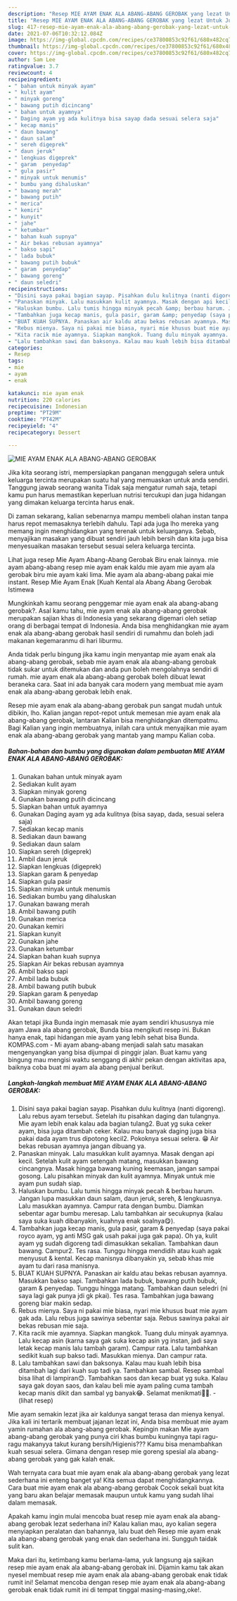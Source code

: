 ```yaml
---
description: "Resep MIE AYAM ENAK ALA ABANG-ABANG GEROBAK yang lezat Untuk Jualan"
title: "Resep MIE AYAM ENAK ALA ABANG-ABANG GEROBAK yang lezat Untuk Jualan"
slug: 417-resep-mie-ayam-enak-ala-abang-abang-gerobak-yang-lezat-untuk-jualan
date: 2021-07-06T10:32:12.084Z
image: https://img-global.cpcdn.com/recipes/ce37800853c92f61/680x482cq70/mie-ayam-enak-ala-abang-abang-gerobak-foto-resep-utama.jpg
thumbnail: https://img-global.cpcdn.com/recipes/ce37800853c92f61/680x482cq70/mie-ayam-enak-ala-abang-abang-gerobak-foto-resep-utama.jpg
cover: https://img-global.cpcdn.com/recipes/ce37800853c92f61/680x482cq70/mie-ayam-enak-ala-abang-abang-gerobak-foto-resep-utama.jpg
author: Sam Lee
ratingvalue: 3.7
reviewcount: 4
recipeingredient:
- " bahan untuk minyak ayam"
- " kulit ayam"
- " minyak goreng"
- " bawang putih dicincang"
- " bahan untuk ayamnya"
- " Daging ayam yg ada kulitnya bisa sayap dada sesuai selera saja"
- " kecap manis"
- " daun bawang"
- " daun salam"
- " sereh digeprek"
- " daun jeruk"
- " lengkuas digeprek"
- " garam  penyedap"
- " gula pasir"
- " minyak untuk menumis"
- " bumbu yang dihaluskan"
- " bawang merah"
- " bawang putih"
- " merica"
- " kemiri"
- " kunyit"
- " jahe"
- " ketumbar"
- " bahan kuah supnya"
- " Air bekas rebusan ayamnya"
- " bakso sapi"
- " lada bubuk"
- " bawang putih bubuk"
- " garam  penyedap"
- " bawang goreng"
- " daun seledri"
recipeinstructions:
- "Disini saya pakai bagian sayap. Pisahkan dulu kulitnya (nanti digoreng). Lalu rebus ayam tersebut. Setelah itu pisahkan daging dan tulangnya. Mie ayam lebih enak kalau ada bagian tulang2. Buat yg suka ceker ayam, bisa juga ditambah ceker. Kalau mau banyak daging juga bisa pakai dada ayam trus dipotong kecil2. Pokoknya sesuai selera. 😁 Air bekas rebusan ayamnya jangan dibuang ya."
- "Panaskan minyak. Lalu masukkan kulit ayamnya. Masak dengan api kecil. Setelah kulit ayam setengah matang, masukkan bawang cincangnya. Masak hingga bawang kuning keemasan, jangan sampai gosong. Lalu pisahkan minyak dan kulit ayamnya. Minyak untuk mie ayam pun sudah siap."
- "Haluskan bumbu. Lalu tumis hingga minyak pecah &amp; berbau harum. Jangan lupa masukkan daun salam, daun jeruk, sereh, &amp; lengkuasnya. Lalu masukkan ayamnya. Campur rata dengan bumbu. Diamkan sebentar agar bumbu meresap. Lalu tambahkan air secukupnya (kalau saya suka kuah dibanyakin, kuahnya enak soalnya😋)."
- "Tambahkan juga kecap manis, gula pasir, garam &amp; penyedap (saya pakai royco ayam, yg anti MSG gak usah pakai juga gak papa). Oh ya, kulit ayam yg sudah digoreng tadi dimasukkan sekalian. Tambahkan daun bawang. Campur2. Tes rasa. Tunggu hingga mendidih atau kuah agak menyusut &amp; kental. Kecap manisnya dibanyakin ya, sebab khas mie ayam tu dari rasa manisnya."
- "BUAT KUAH SUPNYA. Panaskan air kaldu atau bekas rebusan ayamnya. Masukkan bakso sapi. Tambahkan lada bubuk, bawang putih bubuk, garam &amp; penyedap. Tunggu hingga matang. Tambahkan daun seledri (ni saya lagi gak punya jdi gk pkai). Tes rasa. Tambahkan juga bawang goreng biar makin sedap."
- "Rebus mienya. Saya ni pakai mie biasa, nyari mie khusus buat mie ayam gak ada. Lalu rebus juga sawinya sebentar saja. Rebus sawinya pakai air bekas rebusan mie saja."
- "Kita racik mie ayamnya. Siapkan mangkok. Tuang dulu minyak ayamnya. Lalu kecap asin (karna saya gak suka kecap asin yg instan, jadi saya letak kecap manis lalu tambah garam). Campur rata. Lalu tambahkan sedikit kuah sup bakso tadi. Masukkan mienya. Dan campur rata."
- "Lalu tambahkan sawi dan baksonya. Kalau mau kuah lebih bisa ditambah lagi dari kuah sup tadi ya. Tambahkan sambal. Resep sambal bisa lihat di lampiran😊. Tambahkan saos dan kecap buat yg suka. Kalau saya gak doyan saos, dan kalau beli mie ayam paling cuma tambah kecap manis dikit dan sambal yg banyak😂. Selamat menikmati🤤😋.           (lihat resep)"
categories:
- Resep
tags:
- mie
- ayam
- enak

katakunci: mie ayam enak 
nutrition: 220 calories
recipecuisine: Indonesian
preptime: "PT29M"
cooktime: "PT42M"
recipeyield: "4"
recipecategory: Dessert

---
```



![MIE AYAM ENAK ALA ABANG-ABANG GEROBAK](https://img-global.cpcdn.com/recipes/ce37800853c92f61/680x482cq70/mie-ayam-enak-ala-abang-abang-gerobak-foto-resep-utama.jpg)

Jika kita seorang istri, mempersiapkan panganan menggugah selera untuk keluarga tercinta merupakan suatu hal yang memuaskan untuk anda sendiri. Tanggung jawab seorang  wanita Tidak saja mengatur rumah saja, tetapi kamu pun harus memastikan keperluan nutrisi tercukupi dan juga hidangan yang dimakan keluarga tercinta harus enak.

Di zaman  sekarang, kalian sebenarnya mampu membeli olahan instan tanpa harus repot memasaknya terlebih dahulu. Tapi ada juga lho mereka yang memang ingin menghidangkan yang terenak untuk keluarganya. Sebab, menyajikan masakan yang dibuat sendiri jauh lebih bersih dan kita juga bisa menyesuaikan masakan tersebut sesuai selera keluarga tercinta. 

Lihat juga resep Mie Ayam Abang-Abang Gerobak Biru enak lainnya. mie ayam abang-abang resep mie ayam enak kaldu mie ayam mie ayam ala gerobak biru mie ayam kaki lima. Mie ayam ala abang-abang pakai mie instant. Resep Mie Ayam Enak [Kuah Kental ala Abang Abang Gerobak Istimewa

Mungkinkah kamu seorang penggemar mie ayam enak ala abang-abang gerobak?. Asal kamu tahu, mie ayam enak ala abang-abang gerobak merupakan sajian khas di Indonesia yang sekarang digemari oleh setiap orang di berbagai tempat di Indonesia. Anda bisa menghidangkan mie ayam enak ala abang-abang gerobak hasil sendiri di rumahmu dan boleh jadi makanan kegemaranmu di hari liburmu.

Anda tidak perlu bingung jika kamu ingin menyantap mie ayam enak ala abang-abang gerobak, sebab mie ayam enak ala abang-abang gerobak tidak sukar untuk ditemukan dan anda pun boleh mengolahnya sendiri di rumah. mie ayam enak ala abang-abang gerobak boleh dibuat lewat beraneka cara. Saat ini ada banyak cara modern yang membuat mie ayam enak ala abang-abang gerobak lebih enak.

Resep mie ayam enak ala abang-abang gerobak pun sangat mudah untuk dibikin, lho. Kalian jangan repot-repot untuk memesan mie ayam enak ala abang-abang gerobak, lantaran Kalian bisa menghidangkan ditempatmu. Bagi Kalian yang ingin membuatnya, inilah cara untuk menyajikan mie ayam enak ala abang-abang gerobak yang mantab yang mampu Kalian coba.

<!--inarticleads1-->

##### Bahan-bahan dan bumbu yang digunakan dalam pembuatan MIE AYAM ENAK ALA ABANG-ABANG GEROBAK:

1. Gunakan  bahan untuk minyak ayam
1. Sediakan  kulit ayam
1. Siapkan  minyak goreng
1. Gunakan  bawang putih dicincang
1. Siapkan  bahan untuk ayamnya
1. Gunakan  Daging ayam yg ada kulitnya (bisa sayap, dada, sesuai selera saja)
1. Sediakan  kecap manis
1. Sediakan  daun bawang
1. Sediakan  daun salam
1. Siapkan  sereh (digeprek)
1. Ambil  daun jeruk
1. Siapkan  lengkuas (digeprek)
1. Siapkan  garam &amp; penyedap
1. Siapkan  gula pasir
1. Siapkan  minyak untuk menumis
1. Sediakan  bumbu yang dihaluskan
1. Gunakan  bawang merah
1. Ambil  bawang putih
1. Gunakan  merica
1. Gunakan  kemiri
1. Siapkan  kunyit
1. Gunakan  jahe
1. Gunakan  ketumbar
1. Siapkan  bahan kuah supnya
1. Siapkan  Air bekas rebusan ayamnya
1. Ambil  bakso sapi
1. Ambil  lada bubuk
1. Ambil  bawang putih bubuk
1. Siapkan  garam &amp; penyedap
1. Ambil  bawang goreng
1. Gunakan  daun seledri


Akan tetapi jika Bunda ingin memasak mie ayam sendiri khususnya mie ayam Jawa ala abang gerobak, Bunda bisa mengikuti resep ini. Bukan hanya enak, tapi hidangan mie ayam yang lebih sehat bisa Bunda. KOMPAS.com - Mi ayam abang-abang menjadi salah satu masakan mengenyangkan yang bisa dijumpai di pinggir jalan. Buat kamu yang bingung mau mengisi waktu senggang di akhir pekan dengan aktivitas apa, baiknya coba buat mi ayam ala abang penjual berikut. 

<!--inarticleads2-->

##### Langkah-langkah membuat MIE AYAM ENAK ALA ABANG-ABANG GEROBAK:

1. Disini saya pakai bagian sayap. Pisahkan dulu kulitnya (nanti digoreng). Lalu rebus ayam tersebut. Setelah itu pisahkan daging dan tulangnya. Mie ayam lebih enak kalau ada bagian tulang2. Buat yg suka ceker ayam, bisa juga ditambah ceker. Kalau mau banyak daging juga bisa pakai dada ayam trus dipotong kecil2. Pokoknya sesuai selera. 😁 Air bekas rebusan ayamnya jangan dibuang ya.
1. Panaskan minyak. Lalu masukkan kulit ayamnya. Masak dengan api kecil. Setelah kulit ayam setengah matang, masukkan bawang cincangnya. Masak hingga bawang kuning keemasan, jangan sampai gosong. Lalu pisahkan minyak dan kulit ayamnya. Minyak untuk mie ayam pun sudah siap.
1. Haluskan bumbu. Lalu tumis hingga minyak pecah &amp; berbau harum. Jangan lupa masukkan daun salam, daun jeruk, sereh, &amp; lengkuasnya. Lalu masukkan ayamnya. Campur rata dengan bumbu. Diamkan sebentar agar bumbu meresap. Lalu tambahkan air secukupnya (kalau saya suka kuah dibanyakin, kuahnya enak soalnya😋).
1. Tambahkan juga kecap manis, gula pasir, garam &amp; penyedap (saya pakai royco ayam, yg anti MSG gak usah pakai juga gak papa). Oh ya, kulit ayam yg sudah digoreng tadi dimasukkan sekalian. Tambahkan daun bawang. Campur2. Tes rasa. Tunggu hingga mendidih atau kuah agak menyusut &amp; kental. Kecap manisnya dibanyakin ya, sebab khas mie ayam tu dari rasa manisnya.
1. BUAT KUAH SUPNYA. Panaskan air kaldu atau bekas rebusan ayamnya. Masukkan bakso sapi. Tambahkan lada bubuk, bawang putih bubuk, garam &amp; penyedap. Tunggu hingga matang. Tambahkan daun seledri (ni saya lagi gak punya jdi gk pkai). Tes rasa. Tambahkan juga bawang goreng biar makin sedap.
1. Rebus mienya. Saya ni pakai mie biasa, nyari mie khusus buat mie ayam gak ada. Lalu rebus juga sawinya sebentar saja. Rebus sawinya pakai air bekas rebusan mie saja.
1. Kita racik mie ayamnya. Siapkan mangkok. Tuang dulu minyak ayamnya. Lalu kecap asin (karna saya gak suka kecap asin yg instan, jadi saya letak kecap manis lalu tambah garam). Campur rata. Lalu tambahkan sedikit kuah sup bakso tadi. Masukkan mienya. Dan campur rata.
1. Lalu tambahkan sawi dan baksonya. Kalau mau kuah lebih bisa ditambah lagi dari kuah sup tadi ya. Tambahkan sambal. Resep sambal bisa lihat di lampiran😊. Tambahkan saos dan kecap buat yg suka. Kalau saya gak doyan saos, dan kalau beli mie ayam paling cuma tambah kecap manis dikit dan sambal yg banyak😂. Selamat menikmati🤤😋. -           (lihat resep)


Mie ayam semakin lezat jika air kaldunya sangat terasa dan mienya kenyal. Jika kali ini tertarik membuat jajanan lezat ini, Anda bisa membuat mie ayam yamin rumahan ala abang-abang gerobak. Kepingin makan Mie ayam abang-abang gerobak yang punya ciri khas bumbu kuningnya tapi ragu-ragu makanyya takut kurang bersih/Higienis??? Kamu bisa menambahkan kuah sesuai selera. Gimana dengan resep mie goreng spesial ala abang-abang gerobak yang gak kalah enak. 

Wah ternyata cara buat mie ayam enak ala abang-abang gerobak yang lezat sederhana ini enteng banget ya! Kita semua dapat menghidangkannya. Cara buat mie ayam enak ala abang-abang gerobak Cocok sekali buat kita yang baru akan belajar memasak maupun untuk kamu yang sudah lihai dalam memasak.

Apakah kamu ingin mulai mencoba buat resep mie ayam enak ala abang-abang gerobak lezat sederhana ini? Kalau kalian mau, ayo kalian segera menyiapkan peralatan dan bahannya, lalu buat deh Resep mie ayam enak ala abang-abang gerobak yang enak dan sederhana ini. Sungguh taidak sulit kan. 

Maka dari itu, ketimbang kamu berlama-lama, yuk langsung aja sajikan resep mie ayam enak ala abang-abang gerobak ini. Dijamin kamu tak akan nyesel membuat resep mie ayam enak ala abang-abang gerobak enak tidak rumit ini! Selamat mencoba dengan resep mie ayam enak ala abang-abang gerobak enak tidak rumit ini di tempat tinggal masing-masing,oke!.


